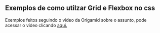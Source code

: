 ## Exemplos de como utilzar Grid e Flexbox no css

Exemplos feitos seguindo o vídeo da Origamid sobre o assunto, pode acessar o vídeo clicando [aqui.](https://youtu.be/x-4z_u8LcGc)